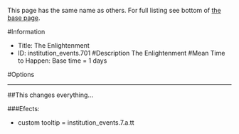 This page has the same name as others. For full listing see bottom of [the base page](the.md).

#Information
 - Title: The Enlightenment
 - ID: institution_events.701
#Description
The Enlightenment
#Mean Time to Happen:
Base time = 1 days

#Options

___
##This changes everything...

###Efects:<ul><li>custom tooltip = institution_events.7.a.tt</li></ul>
